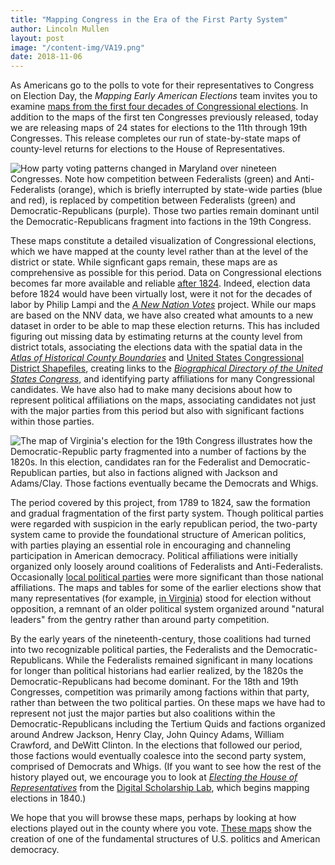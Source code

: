 ```yaml
---
title: "Mapping Congress in the Era of the First Party System"
author: Lincoln Mullen
layout: post
image: "/content-img/VA19.png"
date: 2018-11-06
---
```


As Americans go to the polls to vote for their representatives to Congress on Election Day, the *Mapping Early American Elections* team invites you to examine [maps from the first four decades of Congressional elections]({{site.url}}/maps/). In addition to the maps of the first ten Congresses previously released, today we are releasing maps of 24 states for elections to the 11th through 19th Congresses. This release completes our run of state-by-state maps of county-level returns for elections to the House of Representatives.

<!--more-->

![How party voting patterns changed in Maryland over nineteen Congresses. Note how competition between Federalists (green) and Anti-Federalists (orange), which is briefly interrupted by state-wide parties (blue and red), is replaced by competition between Federalists (green) and Democratic-Republicans (purple). Those two parties remain dominant until the Democratic-Republicans fragment into factions in the 19th Congress.]({{site.url}}/content-img/Maryland-animation.gif)

These maps constitute a detailed visualization of Congressional elections, which we have mapped at the county level rather than at the level of the district or state. While signficant gaps remain, these maps are as comprehensive as possible for this period. Data on Congressional elections becomes far more available and reliable [after 1824](https://www.icpsr.umich.edu/icpsrweb/ICPSR/studies/2). Indeed, election data before 1824 would have been virtually lost, were it not for the decades of labor by Philip Lampi and the [*A New Nation Votes*](https://elections.lib.tufts.edu/) project. While our maps are based on the NNV data, we have also created what amounts to a new dataset in order to be able to map these election returns. This has included figuring out missing data by estimating returns at the county level from district totals, associating the elections data with the spatial data in the [*Atlas of Historical County Boundaries*](https://publications.newberry.org/ahcbp/) and [United States Congressional District Shapefiles](http://cdmaps.polisci.ucla.edu/), creating links to the [*Biographical Directory of the United States Congress*](http://bioguide.congress.gov/biosearch/biosearch.asp), and identifying party affiliations for many Congressional candidates. We have also had to make many decisions about how to represent political affiliations on the maps, associating candidates not just with the major parties from this period but also with significant factions within those parties.

![The map of Virginia's election for the 19th Congress illustrates how the Democratic-Republic party fragmented into a number of factions by the 1820s. In this election, candidates ran for the Federalist and Democratic-Republican parties, but also in factions aligned with Jackson and Adams/Clay. Those factions eventually became the Democrats and Whigs.]({{site.url}}/content-img/VA19.png)

The period covered by this project, from 1789 to 1824, saw the formation and gradual fragmentation of the first party system. Though political parties were regarded with suspicion in the early republican period, the two-party system came to provide the foundational structure of American politics, with parties playing an essential role in encouraging and channeling participation in American democracy. Political affiliations were initially organized only loosely around coalitions of Federalists and Anti-Federalists. Occasionally [local political parties]({{site.url}}/maps/meae.congressional.congress02.md.county.html) were more significant than those national affiliations. The maps and tables for some of the earlier elections show that many representatives (for example, [in Virginia](http://earlyamericanelections.org/dev/maps/meae.congressional.congress03.va.county.html)) stood for election without opposition, a remnant of an older political system organized around "natural leaders" from the gentry rather than around party competition.

By the early years of the nineteenth-century, those coalitions had turned into two recognizable political parties, the Federalists and the Democratic-Republicans. While the Federalists remained significant in many locations for longer than political historians had earlier realized, by the 1820s the Democratic-Republicans had become dominant. For the 18th and 19th Congresses, competition was primarily among factions within that party, rather than between the two political parties. On these maps we have had to represent not just the major parties but also coalitions within the Democratic-Republicans including the Tertium Quids and factions organized around Andrew Jackson, Henry Clay, John Quincy Adams, William Crawford, and DeWitt Clinton. In the elections that followed our period, those factions would eventually coalesce into the second party system, comprised of Democrats and Whigs.
(If you want to see how the rest of the history played out, we encourage you to look at [*Electing the House of Representatives*](https://dsl.richmond.edu/panorama/congress/) from the [Digital Scholarship Lab](https://dsl.richmond.edu/), which begins mapping elections in 1840.)

We hope that you will browse these maps, perhaps by looking at how elections played out in the county where you vote. [These maps]({{site.url}}/maps/) show the creation of one of the fundamental structures of U.S. politics and American democracy.
